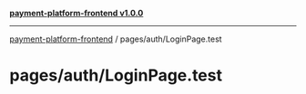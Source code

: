 [**payment-platform-frontend v1.0.0**](../../README.md)

***

[payment-platform-frontend](../../README.md) / pages/auth/LoginPage.test

# pages/auth/LoginPage.test
